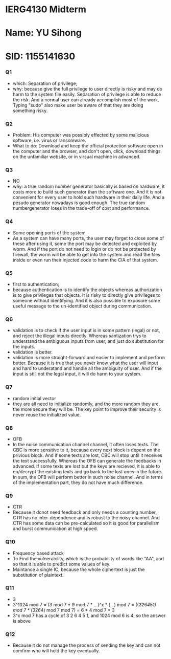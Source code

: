 # IERG4130 Midterm
# Name: YU Sihong
# SID: 1155141630

### Q1
- which: Separation of privilege; 
- why: because give the full privilege to user directly is risky and may do harm to the system file easily. Separation of privilege is able to reduce the risk. And a normal user can already accomplish most of the work. Typing "sudo" also make user be aware of that they are doing something risky. 

### Q2
- Problem: His computer was possibly effected by some malicious software, i.e. virus or ransomware.
- What to do: Download and keep the official protection software open in the computer and the browser, and don't open, click, download things on the unfamiliar website, or in virsual machine in advanced.

### Q3
- NO
- why: a true random number generator basically is based on hardware, it costs more to build such generator than the software one. And it is not convenient for every user to hold such hardware in their daily life. And a pesudo generator nowadays is good enough. The true random numbergenerator loses in the trade-off of cost and performance.

### Q4
- Some opening ports of the system
- As a system can have many ports, the user may forget to close some of these after using it, some the port may be detected and exploited by worm. And if the port do not need to login or do not be protected by firewall, the worm will be able to get into the system and read the files inside or even run their injected code to harm the CIA of that system.

### Q5
- first to authentication;
- because authentication is to identify the objects whereas authorization is to give privileges that objects. It is risky to directly give privileges to someone without identifying. And it is also possible to exposure some useful message to the un-identified object during communication.

### Q6
- validation is to check if the user input is in some pattern (legal) or not, and reject the illegal inputs directly. Whereas santization trys to understand the ambiguous inputs from user, and just do substitution for the inputs.
- validation is better.
- validation is more straight-forward and easier to implement and perform better. Because it is true that you never know what the user will input and hard to underatand and handle all the ambiguity of user. And if the input is still not the legal input, it will do harm to your system.

### Q7
- random initial vector
- they are all need to initialize randomly, and the more random they are, the more secure they will be. The key point to improve their security is never reuse the initialized value.

### Q8
- OFB
- In the noise communication channel channel, it often loses texts. The CBC is more sensitive to it, because every next block is depent on the privious block. And if some texts are lost, CBC will stop until it receives the text successfully. Whereas the OFB can generate the feedbacks in advanced. If some texts are lost but the keys are recieved, it is able to en/decrypt the existing texts and go back to the lost ones in the future. In sum, the OFB will perform better in such noise channel. And in terms of the implementation part, they do not have much difference. 

### Q9
- CTR
- Because it donot need feedback and only needs a counting number, CTR has no inter-dependence and is robust to the noisy channel. And CTR has some data can be pre-calculated so it is good for parallelism and burst communication at high spped.

### Q10
- Frequency based attack
- To Find the vulnerability, which is the probability of words like "AA", and so that it is able to predict some values of key.
- Maintance a single IC, because the whole ciphertext is just the substitution of plaintext.

### Q11
- 3
- 3^1024 mod 7 = (3 mod 7 * 9 mod 7 * ...)^x * (...) mod 7 = ((3*2*6*4*5*1) mod 7 * (3*2*6*4) mod 7 mod 7) = 6 * 4 mod 7 = 3
- 3^x mod 7 has a cycle of 3 2 6 4 5 1, and 1024 mod 6 is 4, so the answer is above 


### Q12
- Because it do not manage the process of sending the key and can not comfirm who will hold the key eventually. 
